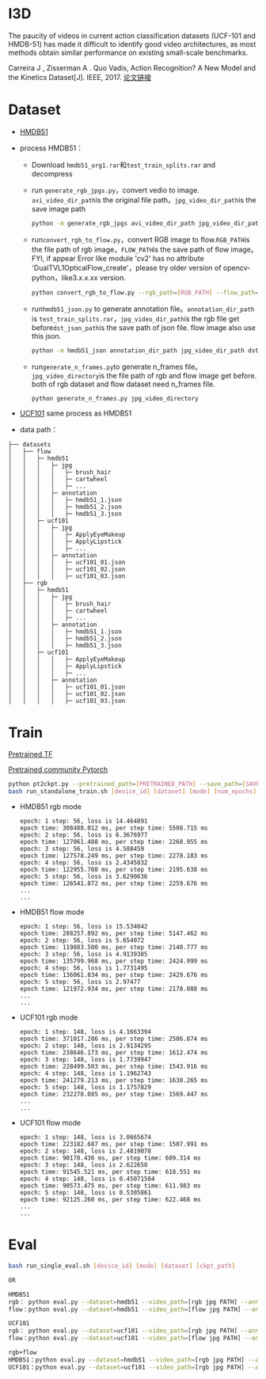 # I3D

The paucity of videos in current action classification
datasets (UCF-101 and HMDB-51) has made it difficult
to identify good video architectures, as most methods obtain similar performance on existing small-scale benchmarks. 

Carreira J ,  Zisserman A . Quo Vadis, Action Recognition? A New Model and the Kinetics Dataset[J]. IEEE, 2017.
[论文链接](https://arxiv.org/pdf/1705.07750.pdf)

# Dataset
- [HMDB51](https://serre-lab.clps.brown.edu/resource/hmdb-a-large-human-motion-database/) 
- process HMDB51：

    - Download ```hmdb51_org1.rar```和```test_train_splits.rar``` and decompress
    - run ```generate_rgb_jpgs.py```，convert vedio to image. ```avi_video_dir_path```is the original file path，```jpg_video_dir_path```is the save image path

        ```bash
        python -m generate_rgb_jpgs avi_video_dir_path jpg_video_dir_path hmdb51
        ```

    - run```convert_rgb_to_flow.py```，convert RGB image to flow.```RGB_PATH```is the file path of rgb image，```FLOW_PATH```is the save path of flow image。FYI, if appear Error like module 'cv2' has no attribute 'DualTVL1OpticalFlow_create'，please try older version of opencv-python，like3.x.x.xx version.

      ```bash
      python convert_rgb_to_flow.py --rgb_path=[RGB_PATH] --flow_path=[FLOW_PATH]
      ```

    - run```hmdb51_json.py``` to generate annotation file。```annotation_dir_path``` is ```test_train_splits.rar```，```jpg_video_dir_path```is the rgb file get before```dst_json_path```is the save path of json file. flow image also use this json.

      ```bash
      python -m hmdb51_json annotation_dir_path jpg_video_dir_path dst_json_path
      ```

    - run```generate_n_frames.py```to generate n_frames file。```jpg_video_directory```is the file path of rgb and flow image get before. both of rgb dataset and flow dataset need n_frames file.

      ```bash
      python generate_n_frames.py jpg_video_directory
      ```

- [UCF101](https://www.crcv.ucf.edu/research/data-sets/ucf101/)  same process as HMDB51

- data path：

```text
├── datasets
│   ├── flow
│   │   ├─ hmdb51
│   │   │   ├─ jpg
│   │   │   │   ├─ brush_hair
│   │   │   │   ├─ cartwheel
│   │   │   │   ├─ ...
│   │   │   ├─ annotation
│   │   │   │   ├─ hmdb51_1.json
│   │   │   │   ├─ hmdb51_2.json
│   │   │   │   ├─ hmdb51_3.json
│   │   ├─ ucf101
│   │   │   ├─ jpg
│   │   │   │   ├─ ApplyEyeMakeup
│   │   │   │   ├─ ApplyLipstick
│   │   │   │   ├─ ...
│   │   │   ├─ annotation
│   │   │   │   ├─ ucf101_01.json
│   │   │   │   ├─ ucf101_02.json
│   │   │   │   ├─ ucf101_03.json
│   ├── rgb
│   │   ├─ hmdb51
│   │   │   ├─ jpg
│   │   │   │   ├─ brush_hair
│   │   │   │   ├─ cartwheel
│   │   │   │   ├─ ...
│   │   │   ├─ annotation
│   │   │   │   ├─ hmdb51_1.json
│   │   │   │   ├─ hmdb51_2.json
│   │   │   │   ├─ hmdb51_3.json
│   │   ├─ ucf101
│   │   │   │   ├─ ApplyEyeMakeup
│   │   │   │   ├─ ApplyLipstick
│   │   │   │   ├─ ...
│   │   │   ├─ annotation
│   │   │   │   ├─ ucf101_01.json
│   │   │   │   ├─ ucf101_02.json
│   │   │   │   ├─ ucf101_03.json
```

# Train

[Pretrained TF](https://github.com/deepmind/kinetics-i3d/tree/master/data/checkpoints)

[Pretrained community Pytorch](https://github.com/hassony2/kinetics_i3d_pytorch/tree/master/model)
```bash
python pt2ckpt.py --pretrained_path=[PRETRAINED_PATH] --save_path=[SAVE_PATH]
bash run_standalone_train.sh [device_id] [dataset] [mode] [num_epochs] 
```

- HMDB51 rgb mode

    ```text
    epoch: 1 step: 56, loss is 14.464891
    epoch time: 308488.012 ms, per step time: 5508.715 ms
    epoch: 2 step: 56, loss is 6.3676977
    epoch time: 127061.488 ms, per step time: 2268.955 ms
    epoch: 3 step: 56, loss is 4.588459
    epoch time: 127578.249 ms, per step time: 2278.183 ms
    epoch: 4 step: 56, loss is 2.4345832
    epoch time: 122955.708 ms, per step time: 2195.638 ms
    epoch: 5 step: 56, loss is 3.6290636
    epoch time: 126541.872 ms, per step time: 2259.676 ms
    ...
    ...
    ```

- HMDB51 flow mode

    ```text
    epoch: 1 step: 56, loss is 15.534042
    epoch time: 288257.892 ms, per step time: 5147.462 ms
    epoch: 2 step: 56, loss is 5.654072
    epoch time: 119883.500 ms, per step time: 2140.777 ms
    epoch: 3 step: 56, loss is 4.9139385
    epoch time: 135799.968 ms, per step time: 2424.999 ms
    epoch: 4 step: 56, loss is 1.7731495
    epoch time: 136061.834 ms, per step time: 2429.676 ms
    epoch: 5 step: 56, loss is 2.97477
    epoch time: 121972.934 ms, per step time: 2178.088 ms
    ...
    ...
    ```

- UCF101 rgb mode

    ```text
    epoch: 1 step: 148, loss is 4.1663394
    epoch time: 371017.286 ms, per step time: 2506.874 ms
    epoch: 2 step: 148, loss is 2.9134295
    epoch time: 238646.173 ms, per step time: 1612.474 ms
    epoch: 3 step: 148, loss is 1.7739947
    epoch time: 228499.503 ms, per step time: 1543.916 ms
    epoch: 4 step: 148, loss is 1.1962743
    epoch time: 241279.213 ms, per step time: 1630.265 ms
    epoch: 5 step: 148, loss is 1.1757829
    epoch time: 232278.085 ms, per step time: 1569.447 ms
    ...
    ...
    ```

- UCF101 flow mode

    ```text
    epoch: 1 step: 148, loss is 3.0665674
    epoch time: 223182.687 ms, per step time: 1507.991 ms
    epoch: 2 step: 148, loss is 2.4819078
    epoch time: 90178.436 ms, per step time: 609.314 ms
    epoch: 3 step: 148, loss is 2.622658
    epoch time: 91545.521 ms, per step time: 618.551 ms
    epoch: 4 step: 148, loss is 0.45071584
    epoch time: 90573.475 ms, per step time: 611.983 ms
    epoch: 5 step: 148, loss is 0.5305861
    epoch time: 92125.260 ms, per step time: 622.468 ms
    ...
    ...
    ```


# Eval
```bash
bash run_single_eval.sh [device_id] [mode] [dataset] [ckpt_path]

OR

HMDB51 
rgb： python eval.py --dataset=hmdb51 --video_path=[rgb jpg PATH] --annotation_path=[json PATH] --rgb_path=[rgb ckpt PATH] --test_mode=rgb --num_classes=51 --device_id=[device id]
flow：python eval.py --dataset=hmdb51 --video_path=[flow jpg PATH] --annotation_path=[json PATH] --flow_path=[flow ckpt PATH] --test_mode=flow --num_classes=51 --device_id=[device id]

UCF101 
rgb： python eval.py --dataset=ucf101 --video_path=[rgb jpg PATH] --annotation_path=[json PATH] --rgb_path=[rgb ckpt PATH] --test_mode=rgb --num_classes=101 --device_id=[device id]
flow：python eval.py --dataset=ucf101 --video_path=[flow jpg PATH] --annotation_path=[json PATH] --flow_path=[flow ckpt PATH] --test_mode=flow --num_classes=101 --device_id=[device id]

rgb+flow 
HMDB51：python eval.py --dataset=hmdb51 --video_path=[rgb jpg PATH] --annotation_path=[json PATH] --video_path_joint_flow=[flow jpg PATH] --annotation_path_joint_flow=[json PATH] --rgb_path=[rgb ckpt PATH] --flow_path=[flow ckpt PATH] --test_mode=joint --num_classes=51 --device_id=[device id]
UCF101：python eval.py --dataset=ucf101 --video_path=[rgb jpg PATH] --annotation_path=[json PATH] --video_path_joint_flow=[flow jpg PATH] --annotation_path_joint_flow=[json PATH] --rgb_path=[rgb ckpt PATH] --flow_path=[flow ckpt PATH] --test_mode=joint --num_classes=101 --device_id=[device id]
```